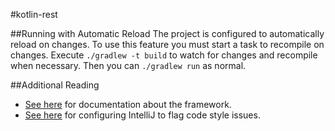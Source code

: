 #kotlin-rest

##Running with Automatic Reload
The project is configured to automatically reload on changes.  To use this feature you must start a task to recompile on
changes.  Execute `./gradlew -t build` to watch for changes and recompile when necessary.  Then you can `./gradlew run`
as normal.

##Additional Reading
- [See here](https://ktor.io) for documentation about the framework.
- [See here](https://kotlinlang.org/docs/reference/coding-conventions.html) for configuring IntelliJ to flag code style issues.